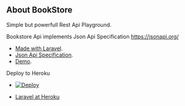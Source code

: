 ## About BookStore

Simple but powerfull Rest Api Playground.

Bookstore Api implements Json Api Specification https://jsonapi.org/

- [Made with Laravel](https://laravel.com).
- [Json Api Specification](https://jsonapi.org).
- [Demo](https://playground-bookstore.herokuapp.com).

Deploy to Heroku

- [![Deploy](https://www.herokucdn.com/deploy/button.svg)](https://heroku.com/deploy?template=https://github.com/carlosvazquez/bookstore-api/tree/main)

- [Laravel at Heroku](https://devcenter.heroku.com/articles/getting-started-with-laravel)
